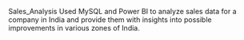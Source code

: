 Sales_Analysis
Used MySQL and Power BI to analyze sales data for a company in India and provide them with insights into possible improvements in various zones of India.
